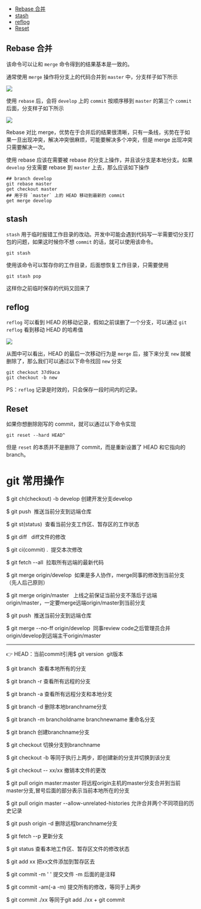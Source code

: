 - [Rebase 合并](#rebase-%E5%90%88%E5%B9%B6)
- [stash](#stash)
- [reflog](#reflog)
- [Reset](#reset)

## Rebase 合并

该命令可以让和 `merge` 命令得到的结果基本是一致的。

通常使用 `merge` 操作将分支上的代码合并到 `master` 中，分支样子如下所示

![](https://user-gold-cdn.xitu.io/2018/4/23/162f109db27be054?w=505&h=461&f=png&s=22796)

使用 `rebase` 后，会将 `develop` 上的 `commit` 按顺序移到 `master` 的第三个 `commit` 后面，分支样子如下所示

![](https://user-gold-cdn.xitu.io/2018/4/23/162f11cc2cb8b332?w=505&h=563&f=png&s=26514)

Rebase 对比 merge，优势在于合并后的结果很清晰，只有一条线，劣势在于如果一旦出现冲突，解决冲突很麻烦，可能要解决多个冲突，但是 merge 出现冲突只需要解决一次。

使用 rebase 应该在需要被 rebase 的分支上操作，并且该分支是本地分支。如果 `develop` 分支需要 rebase 到 `master` 上去，那么应该如下操作

```shell
## branch develop
git rebase master
get checkout master
## 用于将 `master` 上的 HEAD 移动到最新的 commit
get merge develop
```

## stash

`stash` 用于临时报错工作目录的改动。开发中可能会遇到代码写一半需要切分支打包的问题，如果这时候你不想 `commit` 的话，就可以使用该命令。

```shell
git stash
```

使用该命令可以暂存你的工作目录，后面想恢复工作目录，只需要使用

```shell
git stash pop
```

这样你之前临时保存的代码又回来了

## reflog

`reflog` 可以看到 HEAD 的移动记录，假如之前误删了一个分支，可以通过 `git reflog` 看到移动 HEAD 的哈希值

![](https://user-gold-cdn.xitu.io/2018/4/23/162f14df98ce3d83?w=950&h=118&f=png&s=77151)

从图中可以看出，HEAD 的最后一次移动行为是 `merge` 后，接下来分支 `new` 就被删除了，那么我们可以通过以下命令找回 `new` 分支

```shell
git checkout 37d9aca
git checkout -b new
```

PS：`reflog` 记录是时效的，只会保存一段时间内的记录。

## Reset

如果你想删除刚写的 commit，就可以通过以下命令实现

```shell
git reset --hard HEAD^
```

但是 `reset` 的本质并不是删除了 commit，而是重新设置了 HEAD 和它指向的 branch。

# git 常用操作

$ git ch(checkout) -b develop  创建开发分支develop

$ git push  推送当前分支到远端仓库

$ git st(status)  查看当前分支工作区、暂存区的工作状态

$ git diff   diff文件的修改

$ git ci(commit) .  提交本次修改

$ git fetch --all  拉取所有远端的最新代码 

$ git merge origin/develop  如果是多人协作，merge同事的修改到当前分支（先人后己原则）

$ git merge origin/master   上线之前保证当前分支不落后于远端origin/master，一定要merge远端origin/master到当前分支 

$ git push  推送当前分支到远端仓库 

$ git merge --no-ff origin/develop  同事review code之后管理员合并origin/develop到远端主干origin/master

***
👉 HEAD：当前commit引用$ git version  git版本

$ git branch  查看本地所有的分支

$ git branch -r 查看所有远程的分支

$ git branch -a 查看所有远程分支和本地分支

$ git branch -d <branchname> 删除本地branchname分支
  
$ git branch -m brancholdname  branchnewname 重命名分支

$ git branch <branchname>   创建branchname分支
  
$ git checkout <branchname> 切换分支到branchname
  
$ git checkout -b <branchname> 等同于执行上两步，即创建新的分支并切换到该分支
  
$ git checkout -- xx/xx  撤销本文件的更改

$ git pull origin master:master 将远程origin主机的master分支合并到当前master分支,冒号后面的部分表示当前本地所在的分支

$ git pull origin master --allow-unrelated-histories  允许合并两个不同项目的历史记录

$ git push origin -d <branchname>   删除远程branchname分支
  
$ git fetch --p  更新分支

$ git status 查看本地工作区、暂存区文件的修改状态

$ git add xx  把xx文件添加到暂存区去

$ git commit -m ' '  提交文件 -m 后面的是注释

$ git commit -am(-a -m) 提交所有的修改，等同于上两步

$ git commit ./xx   等同于git add ./xx + git commit

